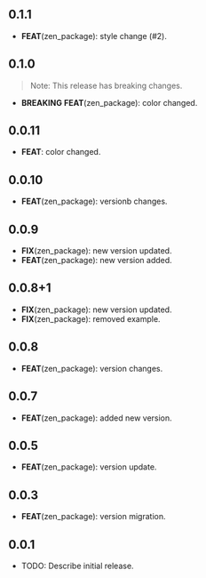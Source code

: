 ## 0.1.1

 - **FEAT**(zen_package): style change (#2).

## 0.1.0

> Note: This release has breaking changes.

 - **BREAKING** **FEAT**(zen_package): color changed.

## 0.0.11

 - **FEAT**: color changed.

## 0.0.10

 - **FEAT**(zen_package): versionb changes.

## 0.0.9

 - **FIX**(zen_package): new version updated.
 - **FEAT**(zen_package): new version added.

## 0.0.8+1

 - **FIX**(zen_package): new version updated.
 - **FIX**(zen_package): removed example.

## 0.0.8

 - **FEAT**(zen_package): version changes.

## 0.0.7

 - **FEAT**(zen_package): added new version.

## 0.0.5

 - **FEAT**(zen_package): version update.

## 0.0.3

 - **FEAT**(zen_package): version migration.

## 0.0.1

* TODO: Describe initial release.
